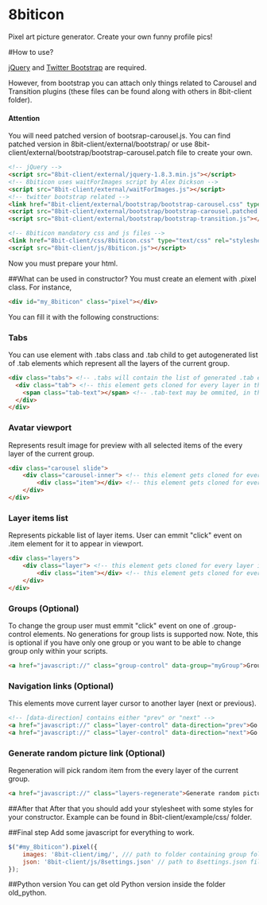 8biticon
========

Pixel art picture generator. Create your own funny profile pics!

#How to use?

<a href="http://jquery.com/">jQuery</a> and <a href="http://twitter.github.com/bootstrap/index.html">Twitter Bootstrap</a> are required.

However, from bootstrap you can attach only things related to Carousel and Transition plugins (these files can be found along with others in 8bit-client folder).

#### Attention
You will need patched version of bootsrap-carousel.js.
You can find patched version in 8bit-client/external/bootstrap/ or use 8bit-client/external/bootstrap/bootstrap-carousel.patch file to create your own.

```html
<!-- jQuery -->
<script src="8bit-client/external/jquery-1.8.3.min.js"></script>
<!-- 8biticon uses waitForImages script by Alex Dickson -->
<script src="8bit-client/external/waitForImages.js"></script>
<!-- twitter bootstrap related -->
<link href="8bit-client/external/bootstrap/bootstrap-carousel.css" type="text/css" rel="stylesheet" />
<script src="8bit-client/external/bootstrap/bootstrap-carousel.patched.js"></script>
<script src="8bit-client/external/bootstrap/bootstrap-transition.js"></script>
```

```html
<!-- 8biticon mandatory css and js files -->
<link href="8bit-client/css/8biticon.css" type="text/css" rel="stylesheet" />
<script src="8bit-client/js/8biticon.js"></script>
```

Now you must prepare your html.

##What can be used in constructor?
You must create an element with .pixel class. For instance,
```html
<div id="my_8biticon" class="pixel"></div>
```

You can fill it with the following constructions:

### Tabs
You can use element with .tabs class and .tab child to get autogenerated list of .tab elements which represent all the layers of the current group.
```html
<div class="tabs"> <!-- .tabs will contain the list of generated .tab elements -->
  <div class="tab"> <!-- this element gets cloned for every layer in the group -->
    <span class="tab-text"></span> <!-- .tab-text may be ommited, in that case layer name will be written directly to .tab -->
  </div>
</div>
```

### Avatar viewport
Represents result image for preview with all selected items of the every layer of the current group.
```html
<div class="carousel slide">
	<div class="carousel-inner"> <!-- this element gets cloned for every layer in the group -->
		<div class="item"></div> <!-- this element gets cloned for every item in the layer; note, that img element is appended to this element -->
	</div>
</div>
```

### Layer items list
Represents pickable list of layer items. User can emmit "click" event on .item element for it to appear in viewport.
```html
<div class="layers">
	<div class="layer"> <!-- this element gets cloned for every layer in the group -->
		<div class="item"></div> <!-- this element gets cloned for every item in the layer; note, that img element is appended to this element -->
	</div>
</div>
```

### Groups (Optional)
To change the group user must emmit "click" event on one of .group-control elements.
No generations for group lists is supported now. Note, this is optional if you have only one group or you want to be able to change group only within your scripts.
```html
<a href="javascript://" class="group-control" data-group="myGroup">Group Name</a> <!-- [data-group] contains the name of any group
```

### Navigation links (Optional)
This elements move current layer cursor to another layer (next or previous).
```html
<!-- [data-direction] contains either "prev" or "next" -->
<a href="javascript://" class="layer-control" data-direction="prev">Go back</a> 
<a href="javascript://" class="layer-control" data-direction="next">Go ahead</a>
```

### Generate random picture link (Optional)
Regeneration will pick random item from the every layer of the current group.
```html
<a href="javascript://" class="layers-regenerate">Generate random picture</a>
```

##After that
After that you should add your stylesheet with some styles for your constructor. Example can be found in 8bit-client/example/css/ folder.

##Final step
Add some javascript for everything to work.

```js
$("#my_8biticon").pixel({
	images: '8bit-client/img/', /// path to folder containing group folders with images
	json: '8bit-client/js/8settings.json' // path to 8settings.json file
});
```

##Python version
You can get old Python version inside the folder old_python.

